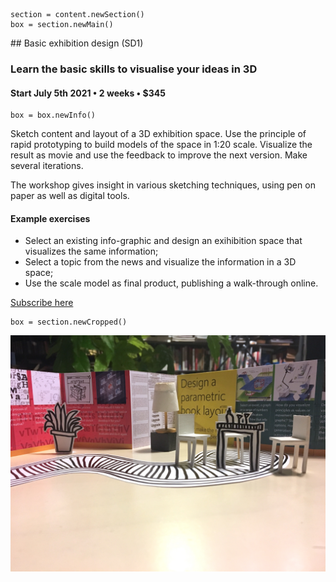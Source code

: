

<!-- SD1 -->

~~~
section = content.newSection()
box = section.newMain()
~~~
<a name="SD1"/>
## Basic exhibition design <span class="wcode">(SD1)</span>

### Learn the basic skills to visualise your ideas in 3D

#### Start July 5<span class="sup">th</span> 2021 • 2 weeks • $345

~~~
box = box.newInfo()
~~~

Sketch content and layout of a 3D exhibition space. Use the principle of rapid prototyping to build models of the space in 1:20 scale. Visualize the result as movie and use the feedback to improve the next version. Make several iterations.

The workshop gives insight in various sketching techniques, using pen on paper as well as digital tools.

#### Example exercises

* Select an existing info-graphic and design an exihibition space that visualizes the same information;
* Select a topic from the news and visualize the information in a 3D space;
* Use the scale model as final product, publishing a walk-through online.

<a href="https://www.eventbrite.com/d/online/designdesign/?q=designdesign" target="external">Subscribe here</a>

~~~
box = section.newCropped()
~~~

![cover y=top](images/img_3917.jpeg)


